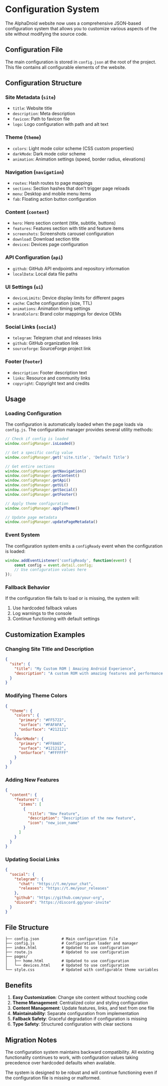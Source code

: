 # Configuration System

The AlphaDroid website now uses a comprehensive JSON-based configuration system that allows you to customize various aspects of the site without modifying the source code.

## Configuration File

The main configuration is stored in `config.json` at the root of the project. This file contains all configurable elements of the website.

## Configuration Structure

### Site Metadata (`site`)
- `title`: Website title
- `description`: Meta description
- `favicon`: Path to favicon file
- `logo`: Logo configuration with path and alt text

### Theme (`theme`)
- `colors`: Light mode color scheme (CSS custom properties)
- `darkMode`: Dark mode color scheme
- `animation`: Animation settings (speed, border radius, elevations)

### Navigation (`navigation`)
- `routes`: Hash routes to page mappings
- `sections`: Section hashes that don't trigger page reloads
- `menu`: Desktop and mobile menu items
- `fab`: Floating action button configuration

### Content (`content`)
- `hero`: Hero section content (title, subtitle, buttons)
- `features`: Features section with title and feature items
- `screenshots`: Screenshots carousel configuration
- `download`: Download section title
- `devices`: Devices page configuration

### API Configuration (`api`)
- `github`: GitHub API endpoints and repository information
- `localData`: Local data file paths

### UI Settings (`ui`)
- `deviceLimits`: Device display limits for different pages
- `cache`: Cache configuration (size, TTL)
- `animations`: Animation timing settings
- `brandColors`: Brand color mappings for device OEMs

### Social Links (`social`)
- `telegram`: Telegram chat and releases links
- `github`: GitHub organization link
- `sourceforge`: SourceForge project link

### Footer (`footer`)
- `description`: Footer description text
- `links`: Resource and community links
- `copyright`: Copyright text and credits

## Usage

### Loading Configuration

The configuration is automatically loaded when the page loads via `config.js`. The configuration manager provides several utility methods:

```javascript
// Check if config is loaded
window.configManager.isLoaded()

// Get a specific config value
window.configManager.get('site.title', 'Default Title')

// Get entire sections
window.configManager.getNavigation()
window.configManager.getContent()
window.configManager.getApi()
window.configManager.getUi()
window.configManager.getSocial()
window.configManager.getFooter()

// Apply theme configuration
window.configManager.applyTheme()

// Update page metadata
window.configManager.updatePageMetadata()
```

### Event System

The configuration system emits a `configReady` event when the configuration is loaded:

```javascript
window.addEventListener('configReady', function(event) {
    const config = event.detail.config;
    // Use configuration values here
});
```

### Fallback Behavior

If the configuration file fails to load or is missing, the system will:
1. Use hardcoded fallback values
2. Log warnings to the console
3. Continue functioning with default settings

## Customization Examples

### Changing Site Title and Description

```json
{
  "site": {
    "title": "My Custom ROM | Amazing Android Experience",
    "description": "A custom ROM with amazing features and performance."
  }
}
```

### Modifying Theme Colors

```json
{
  "theme": {
    "colors": {
      "primary": "#FF5722",
      "surface": "#FAFAFA",
      "onSurface": "#212121"
    },
    "darkMode": {
      "primary": "#FF8A65",
      "surface": "#121212",
      "onSurface": "#FFFFFF"
    }
  }
}
```

### Adding New Features

```json
{
  "content": {
    "features": {
      "items": [
        {
          "title": "New Feature",
          "description": "Description of the new feature",
          "icon": "new_icon_name"
        }
      ]
    }
  }
}
```

### Updating Social Links

```json
{
  "social": {
    "telegram": {
      "chat": "https://t.me/your_chat",
      "releases": "https://t.me/your_releases"
    },
    "github": "https://github.com/your-org",
    "discord": "https://discord.gg/your-invite"
  }
}
```

## File Structure

```
├── config.json          # Main configuration file
├── config.js            # Configuration loader and manager
├── index.html           # Updated to use configuration
├── route.js             # Updated to use configuration
├── pages/
│   ├── home.html        # Updated to use configuration
│   └── devices.html     # Updated to use configuration
└── style.css            # Updated with configurable theme variables
```

## Benefits

1. **Easy Customization**: Change site content without touching code
2. **Theme Management**: Centralized color and styling configuration
3. **Content Management**: Update features, links, and text from one file
4. **Maintainability**: Separate configuration from implementation
5. **Fallback Safety**: Graceful degradation if configuration is missing
6. **Type Safety**: Structured configuration with clear sections

## Migration Notes

The configuration system maintains backward compatibility. All existing functionality continues to work, with configuration values taking precedence over hardcoded defaults when available.

The system is designed to be robust and will continue functioning even if the configuration file is missing or malformed.
